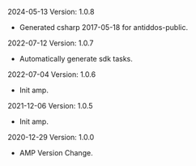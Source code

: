 2024-05-13 Version: 1.0.8
- Generated csharp 2017-05-18 for antiddos-public.

2022-07-12 Version: 1.0.7
- Automatically generate sdk tasks.

2022-07-04 Version: 1.0.6
- Init amp.

2021-12-06 Version: 1.0.5
- Init amp.

2020-12-29 Version: 1.0.0
- AMP Version Change.

